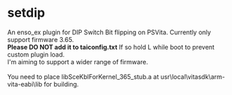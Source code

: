 # setdip
An enso_ex plugin for DIP Switch Bit flipping on PSVita. Currently only support firmware 3.65.\
**Please DO NOT add it to taiconfig.txt** If so hold L while boot to prevent custom plugin load.\
I'm aiming to support a wider range of firmware.\
\
You need to place libSceKblForKernel_365_stub.a at usr\local\vitasdk\arm-vita-eabi\lib for building.
